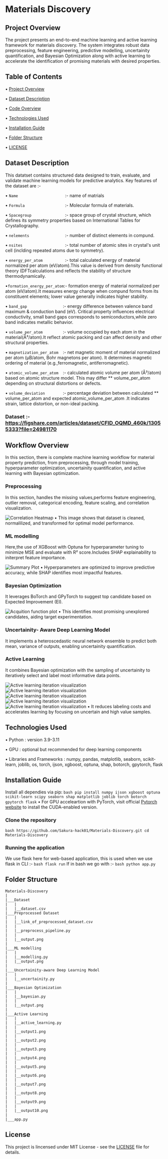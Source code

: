 # Materials Discovery


## Project Overview

The project presents an end-to-end machine learning and active learning framework for materials discovery. The system integrates robust data preprocessing, feature engineering, predictive modelling, uncertainity quantification, and Bayesian Optimization along with active learning to accelerate the identification of promising materials with desired properties.


## Table of Contents

• [Project Overview](#project-Overview)

• [Dataset Description](#Dataset-Description)

• [Code Overview](#Code-Overview)

• [Technologies Used](#Technologies-Used)

• [Installation Guide](#Installation-Guide)

• [Folder Structure](#Folder-Structure)

• [LICENSE](#LICENSE)


## Dataset Description

This datatset contains structured data designed to train, evaluate, and validate machine learning models for predictive analytics. Key features of the dataset are :-

• ``Name                     ``:- name of matrials

• ``Formula                  ``:- Molecular formula of materials.

• ``Spacegroup               ``:- space group of crystal structure, which defines its symmetry                                      properties based on International Tables for Crystallography.

• ``nelements                ``:- number of distinct elements in compund.

• ``nsites                   ``:- total  number of atomic sites in crystal's unit cell (inclding                                    repeated atoms due to symmetry).

• ``energy_per_atom          ``:- total calculated energy of material normalized per atom 
                                  (eV/atom).This value is derived from density functional theory                                   (DFTcalculations and reflects the stability of structure                                         thermodynamically.

•``formation_energy_per_atom``:- formation energy of material normalized per atom (eV/atom).It
                                  measures energy change when compund forms from its constituent
                                  elements; lower value generally indicates higher stability.

• ``band_gap                ``:- energy difference between valence band maximum & conduction band
                                (eV). Critical property influences electrical conductivity, small
                                band gaps corresponds to semiconductors,while zero band indicates
                                metallic behavior.

• ``volume_per_atom         ``:- volume occupied by each atom in the material(Å³/atom).It reflect
                                  atomic packing and can affect density and other structural
                                  properties.

• ``magnetization_per_atom  ``:- net magnetic moment of material normalized per atom (μB/atom,                                     Bohr magnetons per atom). It determines magnetic ordering of 
                                   material (e.g.,ferromagnetic, antiferromagnetic).

• ``atomic_volume_per_atom  ``:- calculated atomic volume per atom (Å³/atom) based on atomic                                       structure model. This may differ ** volume_per_atom depending
                                  on structural distortions or defects.

• ``volume_deviation        ``:- percentage deviation between calculated ** volume_per_atom and                                    expected atomic_volume_per_atom .It indicates strain, lattice                                    distortion, or non-ideal packing.

### Dataset    :- https://figshare.com/articles/dataset/CFID_OQMD_460k/13055333?file=24981170


## Workflow Overview

In this section, there is complete machine learning workflow for material property prediction, from preprocessing, through model training, hyperparameter optimization, uncertainity quantification, and active learning with Bayesian optimization.


### Preprocessing

In this section, handles the missing values,performs feature engineering, outlier removal, categorical encoding, feature scaling, and correlation visualization.

![Correlation Heatmap](https://github.com/Sakura-hack01/Materials-Discovery/blob/66384592f8eed44dd635881d2dfa187e6e3ca2a6/Preprocessed%20Dataset/output.png)
• This image shows that dataset is cleaned, normalilized, and transformed for optimal model performance.

### ML modelling

Here,the use of XGBoost with Optuna for hyperparameter tuning to minimize MSE and evaluate with R² score.Includes SHAP explainability to initerpret feature importance.

![Summary Plot](https://github.com/Sakura-hack01/Materials-Discovery/blob/22a901ebb80f99e04369938882e84c25c7bf57b5/ML%20modelling/output.png)
• Hyperparameters are optimized to improve predictive accuracy, while SHAP identifies most impactful features.

### Bayesian Optimization

It leverages BoTorch and GPyTorch to suggest top candidate based on Expected Improvement (EI).

![Acquition function plot](https://github.com/Sakura-hack01/Materials-Discovery/blob/22a901ebb80f99e04369938882e84c25c7bf57b5/Bayesian%20Optimization/output.png)
• This identifies most promising unexplored candidates, aiding target experimentation.

### Uncertainity- Aware Deep Learning Model

It implements a heteroscedastic neural network ensemble to predict both mean, variance of outputs, enabling uncertainity quantification.

### Active Learning

It combines Bayesian optimization with the sampling of uncertainity to iteratively select and label most informative data points.

![Active learning iteration visualization](https://github.com/Sakura-hack01/Materials-Discovery/blob/22a901ebb80f99e04369938882e84c25c7bf57b5/Active%20Learning/output1.png)
![Active learning iteration visualization](https://github.com/Sakura-hack01/Materials-Discovery/blob/22a901ebb80f99e04369938882e84c25c7bf57b5/Active%20Learning/output2.png)
![Active learning iteration visualization](https://github.com/Sakura-hack01/Materials-Discovery/blob/22a901ebb80f99e04369938882e84c25c7bf57b5/Active%20Learning/output3.png)
![Active learning iteration visualization](https://github.com/Sakura-hack01/Materials-Discovery/blob/22a901ebb80f99e04369938882e84c25c7bf57b5/Active%20Learning/output4.png)
![Active learning iteration visualization](https://github.com/Sakura-hack01/Materials-Discovery/blob/22a901ebb80f99e04369938882e84c25c7bf57b5/Active%20Learning/output5.png)
• It reduces labeling costs and accelerates learning by focusing on uncertain and high value samples.


## Technologies Used

• Python : version 3.9-3.11

• GPU : optional but recommended for deep learning components

• Libraries and Frameworks : numpy, pandas, matplotlib, seaborn, scikit-learn, joblib, os, torch, ijson, xgboost, optuna, shap, botorch, gpytorch, flask


## Installation Guide

Install all dependies via pip:
`` bash
pip install numpy ijson xgboost optuna scikit-learn scipy seaborn shap matplotlib joblib torch botorch gpytorch flask ``
• For GPU acceleartion with PyTorch, visit official [Pytorch website](https://pytorch.org/get-started/locally/) to install the CUDA-enabled version.

### Clone the repository

``bash
https://github.com/Sakura-hack01/Materials-Discovery.git
cd Materials-Discovery``

### Running the application
We use flask here for web-based application, this is used when we use flask in CLI :-
``bash
flask run``
If in bash we go with :-
``bash
python app.py``


## Folder Structure

```
Materials-Discovery
|
|___Dataset
|   |
|   |__dataset.csv
|___Preprocessed Dataset
|   |
|   |__link_of_preprocessed_dataset.csv
|   |
|   |__preprocess_pipeline.py
|   |
|   |__output.png
|
|___ML modelling
|   |
|   |__modelling.py
|   |__output.png
|
|___Uncertainity-aware Deep Learning Model
|   |
|   |__uncertainity.py
|   
|___Bayesian Optimization
|   |
|   |__bayesian.py
|   |
|   |__output.png
|
|___Active Learning
|   |
|   |__active_learning.py
|   |
|   |__output1.png
|   |
|   |__output2.png
|   | 
|   |__output3.png
|   | 
|   |__output4.png
|   | 
|   |__output5.png
|   | 
|   |__output6.png
|   | 
|   |__output7.png
|   | 
|   |__output8.png
|   | 
|   |__output9.png
|   | 
|   |__output10.png
|
|___app.py
```


## License

This project is lincensed under MIT License - see the [LICENSE](LICENSE) file for details.
